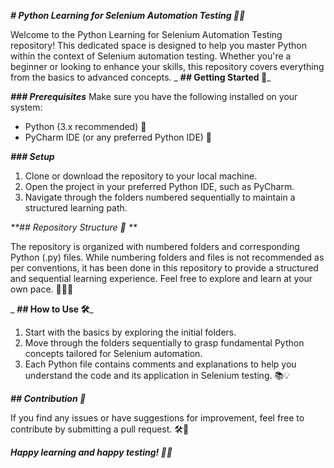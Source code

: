 _**# Python Learning for Selenium Automation Testing 🐍🚀**_

Welcome to the Python Learning for Selenium Automation Testing repository! This dedicated space is designed to help you master Python within the context of Selenium automation testing. Whether you're a beginner or looking to enhance your skills, this repository covers everything from the basics to advanced concepts.
_
**## Getting Started 🚀**_

_**### Prerequisites**_
Make sure you have the following installed on your system:
- Python (3.x recommended) 🐍
- PyCharm IDE (or any preferred Python IDE) 🚀

_**### Setup**_
1. Clone or download the repository to your local machine.
2. Open the project in your preferred Python IDE, such as PyCharm.
3. Navigate through the folders numbered sequentially to maintain a structured learning path.

_**## Repository Structure 📂
**_

The repository is organized with numbered folders and corresponding Python (.py) files. While numbering folders and files is not recommended as per conventions, it has been done in this repository to provide a structured and sequential learning experience. Feel free to explore and learn at your own pace. 🏃‍♂️💨

_
**## How to Use 🛠️**_

1. Start with the basics by exploring the initial folders.
2. Move through the folders sequentially to grasp fundamental Python concepts tailored for Selenium automation.
3. Each Python file contains comments and explanations to help you understand the code and its application in Selenium testing. 📚💡

_**## Contribution 🤝**_

If you find any issues or have suggestions for improvement, feel free to contribute by submitting a pull request. 🛠️🚀

_**Happy learning and happy testing! 🚀🎉**_
